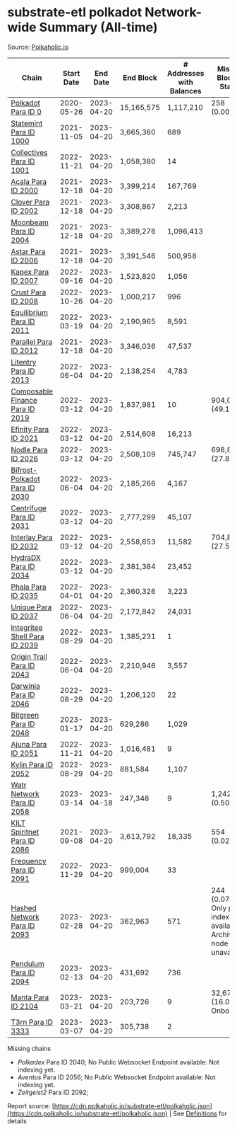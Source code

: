 # substrate-etl polkadot Network-wide Summary (All-time)

Source: [Polkaholic.io](https://polkaholic.io)


| Chain            | Start Date | End Date | End Block | # Addresses with Balances | Missing Blocks / Status |
| ---------------- | ---------- | ---------| --------- | ------------------------- | ----------------------- |
| [Polkadot Para ID 0](/polkadot/0-polkadot) | 2020-05-26 | 2023-04-20 | 15,165,575 |  1,117,210 | 258 (0.00%)  |
| [Statemint Para ID 1000](/polkadot/1000-statemint) | 2021-11-05 | 2023-04-20 | 3,665,360 |  689 |    |
| [Collectives Para ID 1001](/polkadot/1001-collectives) | 2022-11-21 | 2023-04-20 | 1,058,380 |  14 |    |
| [Acala Para ID 2000](/polkadot/2000-acala) | 2021-12-18 | 2023-04-20 | 3,399,214 |  167,769 |    |
| [Clover Para ID 2002](/polkadot/2002-clover) | 2021-12-18 | 2023-04-20 | 3,308,867 |  2,213 |    |
| [Moonbeam Para ID 2004](/polkadot/2004-moonbeam) | 2021-12-18 | 2023-04-20 | 3,389,276 |  1,096,413 |    |
| [Astar Para ID 2006](/polkadot/2006-astar) | 2021-12-18 | 2023-04-20 | 3,391,546 |  500,958 |    |
| [Kapex Para ID 2007](/polkadot/2007-kapex) | 2022-09-16 | 2023-04-20 | 1,523,820 |  1,056 |    |
| [Crust Para ID 2008](/polkadot/2008-crust) | 2022-10-26 | 2023-04-20 | 1,000,217 |  996 |    |
| [Equilibrium Para ID 2011](/polkadot/2011-equilibrium) | 2022-03-19 | 2023-04-20 | 2,190,965 |  8,591 |    |
| [Parallel Para ID 2012](/polkadot/2012-parallel) | 2021-12-18 | 2023-04-20 | 3,346,036 |  47,537 |    |
| [Litentry Para ID 2013](/polkadot/2013-litentry) | 2022-06-04 | 2023-04-20 | 2,138,254 |  4,783 |    |
| [Composable Finance Para ID 2019](/polkadot/2019-composable) | 2022-03-12 | 2023-04-20 | 1,837,981 |  10 | 904,019 (49.19%)  |
| [Efinity Para ID 2021](/polkadot/2021-efinity) | 2022-03-12 | 2023-04-20 | 2,514,608 |  16,213 |    |
| [Nodle Para ID 2026](/polkadot/2026-nodle) | 2022-03-12 | 2023-04-20 | 2,508,109 |  745,747 | 698,806 (27.86%)  |
| [Bifrost-Polkadot Para ID 2030](/polkadot/2030-bifrost-dot) | 2022-06-04 | 2023-04-20 | 2,185,266 |  4,167 |    |
| [Centrifuge Para ID 2031](/polkadot/2031-centrifuge) | 2022-03-12 | 2023-04-20 | 2,777,299 |  45,107 |    |
| [Interlay Para ID 2032](/polkadot/2032-interlay) | 2022-03-12 | 2023-04-20 | 2,558,653 |  11,582 | 704,852 (27.55%)  |
| [HydraDX Para ID 2034](/polkadot/2034-hydradx) | 2022-03-12 | 2023-04-20 | 2,381,384 |  23,452 |    |
| [Phala Para ID 2035](/polkadot/2035-phala) | 2022-04-01 | 2023-04-20 | 2,360,326 |  3,223 |    |
| [Unique Para ID 2037](/polkadot/2037-unique) | 2022-06-04 | 2023-04-20 | 2,172,842 |  24,031 |    |
| [Integritee Shell Para ID 2039](/polkadot/2039-integritee-shell) | 2022-08-29 | 2023-04-20 | 1,385,231 |  1 |    |
| [Origin Trail Para ID 2043](/polkadot/2043-origintrail) | 2022-06-04 | 2023-04-20 | 2,210,946 |  3,557 |    |
| [Darwinia Para ID 2046](/polkadot/2046-darwinia) | 2022-08-29 | 2023-04-20 | 1,206,120 |  22 |    |
| [Bitgreen Para ID 2048](/polkadot/2048-bitgreen) | 2023-01-17 | 2023-04-20 | 629,286 |  1,029 |    |
| [Ajuna Para ID 2051](/polkadot/2051-ajuna) | 2022-11-21 | 2023-04-20 | 1,016,481 |  9 |    |
| [Kylin Para ID 2052](/polkadot/2052-kylin) | 2022-08-29 | 2023-04-20 | 881,584 |  1,107 |    |
| [Watr Network Para ID 2058](/polkadot/2058-watr) | 2023-03-14 | 2023-04-18 | 247,348 |  9 | 1,242 (0.50%)  |
| [KILT Spiritnet Para ID 2086](/polkadot/2086-kilt) | 2021-09-08 | 2023-04-20 | 3,613,792 |  18,335 | 554 (0.02%)  |
| [Frequency Para ID 2091](/polkadot/2091-frequency) | 2022-11-29 | 2023-04-20 | 999,004 |  33 |    |
| [Hashed Network Para ID 2093](/polkadot/2093-hashed) | 2023-02-28 | 2023-04-20 | 362,963 |  571 | 244 (0.07%) Only partial index available: Archive node unavailable |
| [Pendulum Para ID 2094](/polkadot/2094-pendulum) | 2023-02-13 | 2023-04-20 | 431,692 |  736 |    |
| [Manta Para ID 2104](/polkadot/2104-manta) | 2023-03-21 | 2023-04-20 | 203,726 |  9 | 32,671 (16.04%) Onboarding |
| [T3rn Para ID 3333](/polkadot/3333-t3rn) | 2023-03-07 | 2023-04-20 | 305,738 |  2 |    |

Missing chains


* *Polkadex* Para ID 2040; No Public Websocket Endpoint available: Not indexing yet.
* *Aventus* Para ID 2056; No Public Websocket Endpoint available: Not indexing yet.
* *Zeitgeist2* Para ID 2092; 

Report source: [https://cdn.polkaholic.io/substrate-etl/polkaholic.json](https://cdn.polkaholic.io/substrate-etl/polkaholic.json) | See [Definitions](/DEFINITIONS.md) for details
